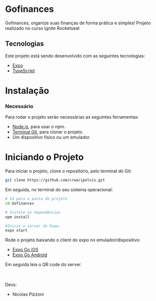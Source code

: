 # Gofinances
Gofinances, organize suas finanças de forma prática e simples! Projeto realizado no curso Ignite Rocketseat

## Tecnologias
Este projeto está sendo desenvolvido com as seguintes tecnologias:

- [Expo](https://docs.expo.io/)
- [TypeScript](https://www.typescriptlang.org/)

# Instalação
 ### Necessário
 Para rodar o projeto serão necessárias as seguintes ferramentas:
- [Node.js](https://nodejs.org/en/), para usar o npm.
- [Terminal Git](https://git-scm.com/), para clonar o projeto.
- Um dispositivo físico ou um emulador.

# Iniciando o Projeto

Para iniciar o projeto, clone o repositório, pelo terminal do Git:
```bash
git clone https://github.com/crwa/ipelvis.git

```

Em seguida, no terminal do seu sistema operacional:

```bash
# Vá para a pasta do projeto
cd Gofinances

# Instale as dependências
npm install

#Inicie o server do Expo:
expo start

```
Rode o projeto baixando o client do expo no emulador/dispositivo:
 - [Expo Go iOS](https://apps.apple.com/br/app/expo-go/id982107779)
 - [Expo Go Android](https://play.google.com/store/apps/details?id=host.exp.exponent&hl=pt_BR&gl=US)

Em seguida leia o QR code do server.

<br><br>
Devs:
- Nicolas Pizzoni<br>

